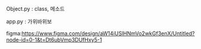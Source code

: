 Object.py : class, 메소드


app.py : 가위바위보

figma:https://www.figma.com/design/aW14iUSlHNmVo2wkGf3enX/Untitled?node-id=0-1&t=Dt6ubVmp3DUfHxy5-1